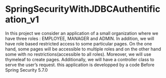 # SpringSecurityWithJDBCAuthentification_v1

In this project we consider an application of a small organization where we have three roles : EMPLOYEE, MANAGER and ADMIN.
In addition, we will have role based restricted access to some particular pages.
On the one hand, some pages will be accessible to multiple roles and on the other hand some with no restrictions(accessible to all roles).
Moreover, we will use thymeleaf to create pages. 
Additionally, we will have a controller class to serve the user’s request. this application is developped by a code Before Spring Security 5.7.0
